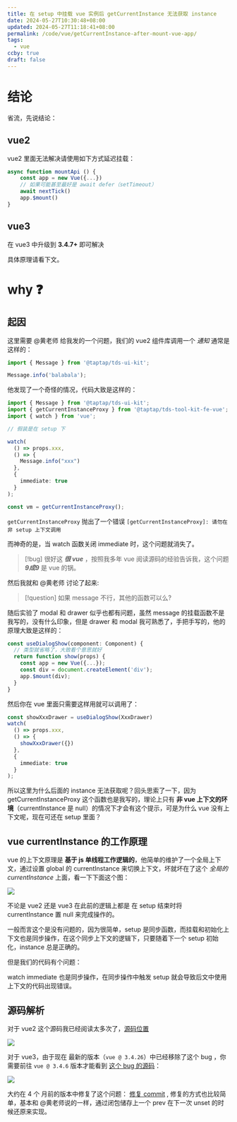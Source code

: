 ```yaml
---
title: 在 setup 中挂载 vue 实例后 getCurrentInstance 无法获取 instance
date: 2024-05-27T10:30:48+08:00
updated: 2024-05-27T11:18:41+08:00
permalink: /code/vue/getCurrentInstance-after-mount-vue-app/
tags:
  - vue
ccby: true
draft: false
---
```

# 结论

省流，先说结论：

## vue2

vue2 里面无法解决请使用如下方式延迟挂载：

```ts
async function mountApi () {
	const app = new Vue({...})
	// 如果可能甚至最好是 await defer（setTimeout）
	await nextTick()
	app.$mount()
}
```

## vue3

在 vue3 中升级到 **3.4.7+** 即可解决

具体原理请看下文。

# why ❓

## 起因

这里需要 @黄老师 给我发的一个问题，我们的 vue2 组件库调用一个 *通知* 通常是这样的：

```ts
import { Message } from '@taptap/tds-ui-kit';

Message.info('balabala');
```

他发现了一个奇怪的情况，代码大致是这样的：

```ts
import { Message } from '@taptap/tds-ui-kit';
import { getCurrentInstanceProxy } from '@taptap/tds-tool-kit-fe-vue';
import { watch } from 'vue';

// 假装是在 setup 下

watch(
  () => props.xxx,
  () => {
    Message.info("xxx")
  }, 
  { 
    immediate: true 
  }
);

const vm = getCurrentInstanceProxy();

```

`getCurrentInstanceProxy` 抛出了一个错误 `[getCurrentInstanceProxy]: 请勿在非 setup 上下文调用`

而神奇的是，当 watch 函数关闭 immediate 时，这个问题就消失了。

> [!bug] 很好这 ***很 vue*** ，按照我多年 vue 阅读源码的经验告诉我，这个问题 ***9成9*** 是 vue 的锅。

然后我就和 @黄老师 讨论了起来:

> [!question] 如果 message 不行，其他的函数可以么?

随后实验了 modal 和 drawer 似乎也都有问题，虽然 message 的挂载函数不是我写的，没有什么印象，但是 drawer 和 modal 我可熟悉了，手把手写的，他的原理大致是这样的：

```ts
const useDialogShow(component: Component) {
  // 类型就省略了，大致看个意思就好
  return function show(props) {
    const app = new Vue({...});
    const div = document.createElement('div');
    app.$mount(div);
  }
}
```

然后你在 vue 里面只需要这样用就可以调用了：

```ts
const showXxxDrawer = useDialogShow(XxxDrawer)
watch(
  () => props.xxx, 
  () => {
    showXxxDrawer({})
  }, 
  { 
	immediate: true 
  }
);

```

所以这里为什么后面的 instance 无法获取呢？回头思索了一下，因为 getCurrentInstanceProxy 这个函数也是我写的，理论上只有 **非 vue 上下文的环境**（currentInstance 是 null）的情况下才会有这个提示，可是为什么 vue 没有上下文呢，现在可还在 setup 里面？

## vue currentInstance 的工作原理

vue 的上下文原理是 **基于 js 单线程工作逻辑的**，他简单的维护了一个全局上下文，通过设置 global 的 currentInstance 来切换上下文，坏就坏在了这个 *全局的 currentInstance* 上面，看一下下面这个图：


![](https://cdn.iceprosurface.com/upload/md/202405271106044.png)

不论是 vue2 还是 vue3 在此前的逻辑上都是 在 setup 结束时将 currentInstance 置 null 来完成操作的。

一般而言这个是没有问题的，因为很简单，setup 是同步函数，而挂载和初始化上下文也是同步操作，在这个同步上下文的逻辑下，只要随着下一个 setup 初始化，instance 总是正确的。

但是我们的代码有个问题：

watch immediate 也是同步操作，在同步操作中触发 setup 就会导致后文中使用上下文的代码出现错误。


## 源码解析

对于 vue2 这个源码我已经阅读太多次了，[源码位置](https://github.com/vuejs/vue/blob/e428d891456eeb6d34cfac070c423694dcda8806/src/v3/currentInstance.ts#L19)

![](https://cdn.iceprosurface.com/upload/md/202405271106046.png)

对于 vue3，由于现在 最新的版本（`vue @ 3.4.26`）中已经移除了这个 bug ，你需要前往 `vue @ 3.4.6` 版本才能看到 [这个 bug 的源码](https://github.com/vuejs/core/blob/e04d821422102446704e223c03e50d26cbb1fe69/packages/runtime-core/src/component.ts#L683)：

![](https://cdn.iceprosurface.com/upload/md/202405271106047.png)

大约在 4 个 月前的版本中修复了这个问题： [修复 commit](https://github.com/vuejs/core/commit/7976f7044e66b3b7adac4c72a392935704658b10) , 修复的方式也比较简单，基本和 @黄老师说的一样，通过闭包储存上一个 prev 在下一次 unset 的时候还原来实现。

